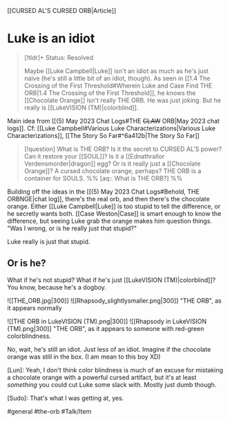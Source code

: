 [[CURSED AL'S CURSED ORB|Article]]
# Luke is an idiot
>[!tldr]+
>Status: Resolved
>
>Maybe [[Luke Campbell|Luke]] isn't an idiot as much as he's just naïve (he's still a little bit of an idiot, though). As seen in [[1.4 The Crossing of the First Threshold#Wherein Luke and Case Find THE ORB|1.4 The Crossing of the First Threshold]], he knows the [[Chocolate Orange]] isn't really THE ORB. He was just joking. But he really is [[LukeVISION (TM)|colorblind]].

Main idea from [[(5) May 2023 Chat Logs#THE ~~CLAW~~ ORB|May 2023 chat logs]].
Cf: [[Luke Campbell#Various Luke Characterizations|Various Luke Characterizations]], [[The Story So Far#^6a412b|The Story So Far]]

>[!question] What is THE ORB? Is it the secret to CURSED AL'S power? Can it restore your [[SOUL]]? Is it a [[Ednathrallor Verdensmorder|dragon]] egg? Or is it really just a [[Chocolate Orange]]? A cursed chocolate orange, perhaps?
>THE ORB is a container for SOULS.
>%% [aq:: What is THE ORB?] %%

Building off the ideas in the [[(5) May 2023 Chat Logs#Behold, THE ORBNGE|chat log]], there's the real orb, and then there's the chocolate orange. Either [[Luke Campbell|Luke]] is too stupid to tell the difference, or he secretly wants both. [[Case Weston|Case]] is smart enough to know the difference, but seeing Luke grab the orange makes him question things. "Was I wrong, or is he really just that stupid?"

Luke really is just that stupid.

## Or is he?
What if he's not stupid? What if he's just [[LukeVISION (TM)|colorblind]]? You know, because he's a dogboy.

![[THE_ORB.jpg|300]] ![[Rhapsody_slightlysmaller.png|300]]
"THE ORB", as it appears normally

![[THE ORB in LukeVISION (TM).png|300]] ![[Rhapsody in LukeVISION (TM).png|300]]
"THE ORB", as it appears to someone with red-green colorblindness.

No, wait, he's still an idiot. Just less of an idiot. Imagine if the chocolate orange was still in the box. (I am mean to this boy XD)

[Lun]: Yeah, I don't think color blindness is much of an excuse for mistaking a chocolate orange with a powerful cursed artifact, but it's at least _something_ you could cut Luke some slack with. Mostly just dumb though.

[Sudo]: That's what I was getting at, yes.

#general #the-orb #Talk/Item 
